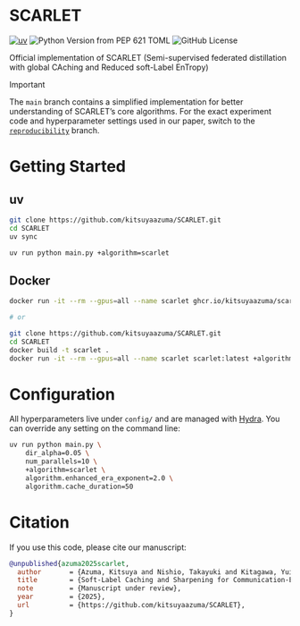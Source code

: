 # SCARLET
[![uv](https://img.shields.io/endpoint?url=https://raw.githubusercontent.com/astral-sh/uv/main/assets/badge/v0.json)](https://github.com/astral-sh/uv)
![Python Version from PEP 621 TOML](https://img.shields.io/python/required-version-toml?tomlFilePath=https%3A%2F%2Fraw.githubusercontent.com%2Fkitsuyaazuma%2FSCARLET%2Frefs%2Fheads%2Fmain%2Fpyproject.toml)
![GitHub License](https://img.shields.io/github/license/kitsuyaazuma/SCARLET)


Official implementation of SCARLET (Semi-supervised federated distillation with global CAching and Reduced soft-Label EnTropy)

> [!IMPORTANT]
> The `main` branch contains a simplified implementation for better understanding of SCARLET’s core algorithms.
> For the exact experiment code and hyperparameter settings used in our paper, switch to the [`reproducibility`](https://github.com/kitsuyaazuma/SCARLET/tree/reproducibility) branch.

# Getting Started

## uv

```bash
git clone https://github.com/kitsuyaazuma/SCARLET.git
cd SCARLET
uv sync

uv run python main.py +algorithm=scarlet
```

## Docker

```bash
docker run -it --rm --gpus=all --name scarlet ghcr.io/kitsuyaazuma/scarlet:main +algorithm=scarlet

# or

git clone https://github.com/kitsuyaazuma/SCARLET.git
cd SCARLET
docker build -t scarlet .
docker run -it --rm --gpus=all --name scarlet scarlet:latest +algorithm=scarlet
```

# Configuration

All hyperparameters live under `config/` and are managed with [Hydra](https://github.com/facebookresearch/hydra). You can override any setting on the command line:

```bash
uv run python main.py \
    dir_alpha=0.05 \
    num_parallels=10 \
    +algorithm=scarlet \
    algorithm.enhanced_era_exponent=2.0 \
    algorithm.cache_duration=50
```

# Citation

If you use this code, please cite our manuscript:

```bibtex
@unpublished{azuma2025scarlet,
  author       = {Azuma, Kitsuya and Nishio, Takayuki and Kitagawa, Yuichi and Nakano, Wakako and Tanimura, Takahito},
  title        = {Soft‑Label Caching and Sharpening for Communication‑Efficient Federated Distillation},
  note         = {Manuscript under review},
  year         = {2025},
  url          = {https://github.com/kitsuyaazuma/SCARLET},
}
```
